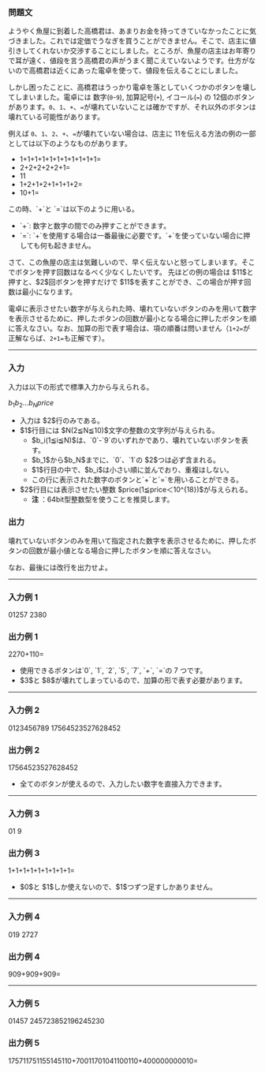 
<div>

<div>

### **問題文**

<section>
ようやく魚屋に到着した高橋君は、あまりお金を持ってきていなかったことに気づきました。これでは定価でうなぎを買うことができません。そこで、店主に値引きしてくれないか交渉することにしました。ところが、魚屋の店主はお年寄りで耳が遠く、値段を言う高橋君の声がうまく聞こえていないようです。仕方がないので高橋君は近くにあった電卓を使って、値段を伝えることにしました。

しかし困ったことに、高橋君はうっかり電卓を落としていくつかのボタンを壊してしまいました。電卓には 数字(`0`-`9`), 加算記号(`+`), イコール(`=`) の $12$個のボタンがあります。`0`、`1`、`+`、`=`が壊れていないことは確かですが、それ以外のボタンは壊れている可能性があります。

例えば `0`、`1`、`2`、`+`、`=`が壊れていない場合は、店主に $11$を伝える方法の例の一部としては以下のようなものがあります。

<ul>

<li>
1+1+1+1+1+1+1+1+1+1+1=
</li>

<li>
2+2+2+2+2+1=
</li>

<li>
11
</li>

<li>
1+2+1+2+1+1+1+2=
</li>

<li>
10+1=
</li>

</ul>
この時、`+`と `=`は以下のように用いる。

<ul>

<li>
`+`: 数字と数字の間でのみ押すことができます。
</li>

<li>
`=`: `+`を使用する場合は一番最後に必要です。`+`を使っていない場合に押しても何も起きません。
</li>

</ul>
さて、この魚屋の店主は気難しいので、早く伝えないと怒ってしまいます。そこでボタンを押す回数はなるべく少なくしたいです。
先ほどの例の場合は $11$と押すと、$2$回ボタンを押すだけで $11$を表すことができ、この場合が押す回数は最小になります。



電卓に表示させたい数字が与えられた時、壊れていないボタンのみを用いて数字を表示させるために、押したボタンの回数が最小となる場合に押したボタンを順に答えなさい。なお、加算の形で表す場合は、項の順番は問いません（`1+2=`が正解ならば、`2+1=`も正解です）。

</section>

</div>

---

<div>

<div>

### **入力**

<section>
入力は以下の形式で標準入力から与えられる。

<div>

$b_1b_2...b_N$$price$
</div>

<ul>

<li>
入力は $2$行のみである。
</li>

<li>
$1$行目には $N(2≦N≦10)$文字の整数の文字列が与えられる。
		
<ul>

<li>
$b_i(1≦i≦N)$は、`0`-`9`のいずれかであり、壊れていないボタンを表す。
</li>

<li>
$b_1$から$b_N$までに、`0`、`1`の $2$つは必ず含まれる。
</li>

<li>
$1$行目の中で、$b_i$は小さい順に並んでおり、重複はしない。
			
</li>

<li>
この行に表示された数字のボタンと`+`と`=`を用いることができる。
</li>

</ul>

</li>

<li>
$2$行目には表示させたい整数 $price(1≦price＜10^{18})$が与えられる。
		
<ul>

<li>

<b>
注
</b>
：64bit型整数型を使うことを推奨します。
</li>

</ul>

</li>

</ul>

</section>

</div>

<div>

### **出力**

<section>
壊れていないボタンのみを用いて指定された数字を表示させるために、押したボタンの回数が最小値となる場合に押したボタンを順に答えなさい。

なお、最後には改行を出力せよ。

</section>

</div>

</div>

---

<div>

### **入力例 1**

<section>

<div>

01257
2380

</div>

</section>

</div>

<div>

### **出力例 1**

<section>

<div>

2270+110=

</div>

<ul>

<li>
使用できるボタンは`0`, `1`, `2`, `5`, `7`, `+`, `=`の 
<va>
7 つです。
</va>

</li>

<li>
$3$と $8$が壊れてしまっているので、加算の形で表す必要があります。
</li>

</ul>

</section>

</div>

---

<div>

### **入力例 2**

<section>

<div>

0123456789
17564523527628452

</div>

</section>

</div>

<div>

### **出力例 2**

<section>

<div>

17564523527628452

</div>

<ul>

<li>
全てのボタンが使えるので、入力したい数字を直接入力できます。
</li>

</ul>

</section>

</div>

---

<div>

### **入力例 3**

<section>

<div>

01
9

</div>

</section>

</div>

<div>

### **出力例 3**

<section>

<div>

1+1+1+1+1+1+1+1+1=

</div>

<ul>

<li>
$0$と $1$しか使えないので、$1$つずつ足すしかありません。
</li>

</ul>

</section>

</div>

---

<div>

### **入力例 4**

<section>

<div>

019
2727

</div>

</section>

</div>

<div>

### **出力例 4**

<section>

<div>

909+909+909=

</div>

<ul>

</ul>

</section>

</div>

---

<div>

### **入力例 5**

<section>

<div>

01457
245723852196245230

</div>

</section>

</div>

<div>

### **出力例 5**

<section>

<div>

175711751155145110+70011701041100110+400000000010=

</div>

<ul>

</ul>

</section>

</div>

</div>
